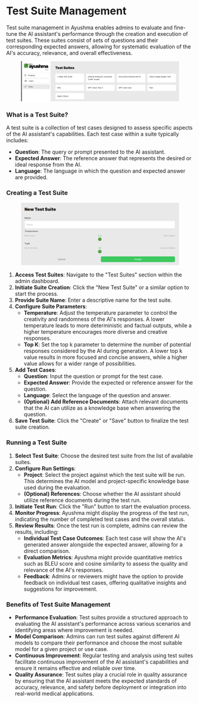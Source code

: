 # Test Suite Management

Test suite management in Ayushma enables admins to evaluate and fine-tune the AI assistant's performance through the creation and execution of test suites. These suites consist of sets of questions and their corresponding expected answers, allowing for systematic evaluation of the AI's accuracy, relevance, and overall effectiveness.

<figure><img src="../assets/image (9).png" alt=""><figcaption></figcaption></figure>

### What is a Test Suite?

A test suite is a collection of test cases designed to assess specific aspects of the AI assistant's capabilities. Each test case within a suite typically includes:

* **Question**: The query or prompt presented to the AI assistant.
* **Expected Answer**: The reference answer that represents the desired or ideal response from the AI.
* **Language**: The language in which the question and expected answer are provided.

### Creating a Test Suite

<figure><img src="../assets/image (10).png" alt=""><figcaption></figcaption></figure>

1. **Access Test Suites**: Navigate to the "Test Suites" section within the admin dashboard.
2. **Initiate Suite Creation**: Click the "New Test Suite" or a similar option to start the process.
3. **Provide Suite Name**: Enter a descriptive name for the test suite.
4. **Configure Suite Parameters**:
   * **Temperature**: Adjust the temperature parameter to control the creativity and randomness of the AI's responses. A lower temperature leads to more deterministic and factual outputs, while a higher temperature encourages more diverse and creative responses.
   * **Top K**: Set the top k parameter to determine the number of potential responses considered by the AI during generation. A lower top k value results in more focused and concise answers, while a higher value allows for a wider range of possibilities.
5. **Add Test Cases**:
   * **Question**: Input the question or prompt for the test case.
   * **Expected Answer**: Provide the expected or reference answer for the question.
   * **Language**: Select the language of the question and answer.
   * **(Optional) Add Reference Documents**: Attach relevant documents that the AI can utilize as a knowledge base when answering the question.
6. **Save Test Suite**: Click the "Create" or "Save" button to finalize the test suite creation.

### Running a Test Suite

1. **Select Test Suite**: Choose the desired test suite from the list of available suites.
2. **Configure Run Settings**:
   * **Project**: Select the project against which the test suite will be run. This determines the AI model and project-specific knowledge base used during the evaluation.
   * **(Optional) References**: Choose whether the AI assistant should utilize reference documents during the test run.
3. **Initiate Test Run**: Click the "Run" button to start the evaluation process.
4. **Monitor Progress**: Ayushma might display the progress of the test run, indicating the number of completed test cases and the overall status.
5. **Review Results**: Once the test run is complete, admins can review the results, including:
   * **Individual Test Case Outcomes**: Each test case will show the AI's generated answer alongside the expected answer, allowing for a direct comparison.
   * **Evaluation Metrics**: Ayushma might provide quantitative metrics such as BLEU score and cosine similarity to assess the quality and relevance of the AI's responses.
   * **Feedback**: Admins or reviewers might have the option to provide feedback on individual test cases, offering qualitative insights and suggestions for improvement.

### Benefits of Test Suite Management

* **Performance Evaluation**: Test suites provide a structured approach to evaluating the AI assistant's performance across various scenarios and identifying areas where improvement is needed.
* **Model Comparison**: Admins can run test suites against different AI models to compare their performance and choose the most suitable model for a given project or use case.
* **Continuous Improvement**: Regular testing and analysis using test suites facilitate continuous improvement of the AI assistant's capabilities and ensure it remains effective and reliable over time.
* **Quality Assurance**: Test suites play a crucial role in quality assurance by ensuring that the AI assistant meets the expected standards of accuracy, relevance, and safety before deployment or integration into real-world medical applications.
